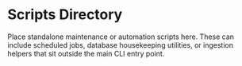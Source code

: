 # Scripts Directory

Place standalone maintenance or automation scripts here. These can include
scheduled jobs, database housekeeping utilities, or ingestion helpers that sit
outside the main CLI entry point.
